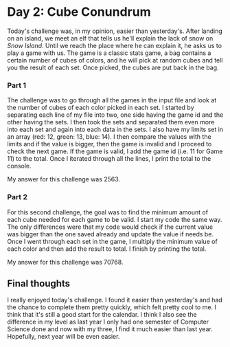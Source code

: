 # Day 2: Cube Conundrum
Today's challenge was, in my opinion, easier than yesterday's. After landing on an
island, we meet an elf that tells us he'll explain the lack of snow on <em>Snow
Island</em>. Until we reach the place where he can explain it, he asks us to
play a game with us. The game is a classic stats game, a bag contains a certain
number of cubes of colors, and he will pick at random cubes and tell you the result
of each set. Once picked, the cubes are put back in the bag.

### Part 1
The challenge was to go through all the games in the input file and look at the
number of cubes of each color picked in each set. I started by separating each
line of my file into two, one side having the game id and the other having the
sets. I then took the sets and separated them even more into each set and again
into each data in the sets. I also have my limits set in an array (red: 12,
green: 13, blue: 14). I then compare the values with the limits and if the value
is bigger, then the game is invalid and I proceed to check the next game. If the
game is valid, I add the game id (i.e. 11 for Game 11) to the total. Once I
iterated through all the lines, I print the total to the console.

My answer for this challenge was 2563.

### Part 2
For this second challenge, the goal was to find the minimum amount of each cube
needed for each game to be valid. I start my code the same way. The only
differences were that my code would check if the current value was bigger than the
one saved already and update the value if needs be. Once I went through each set in
the game, I multiply the minimum value of each color and then add the result to
total. I finish by printing the total.

My answer for this challenge was 70768.

## Final thoughts
I really enjoyed today's challenge. I found it easier than yesterday's and had
the chance to complete them pretty quickly, which felt pretty cool to me. I think
that it's still a good start for the calendar. I think I also see the difference
in my level as last year I only had one semester of Computer Science done and now
with my three, I find it much easier than last year. Hopefully, next year will be
even easier.